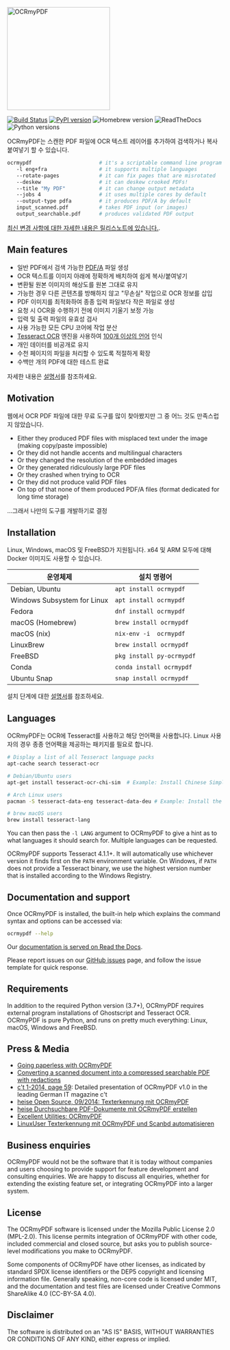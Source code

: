 <!-- SPDX-FileCopyrightText: 2014 Julien Pfefferkorn -->
<!-- SPDX-FileCopyrightText: 2015 James R. Barlow -->
<!-- SPDX-License-Identifier: CC-BY-SA-4.0 -->

<img src="docs/images/logo.svg" width="240" alt="OCRmyPDF">

[![Build Status](https://github.com/ocrmypdf/OCRmyPDF/actions/workflows/build.yml/badge.svg)](https://github.com/ocrmypdf/OCRmyPDF/actions/workflows/build.yml) [![PyPI version][pypi]](https://pypi.org/project/ocrmypdf/) ![Homebrew version][homebrew] ![ReadTheDocs][docs] ![Python versions][pyversions]

[pypi]: https://img.shields.io/pypi/v/ocrmypdf.svg "PyPI version"
[homebrew]: https://img.shields.io/homebrew/v/ocrmypdf.svg "Homebrew version"
[docs]: https://readthedocs.org/projects/ocrmypdf/badge/?version=latest "RTD"
[pyversions]: https://img.shields.io/pypi/pyversions/ocrmypdf "Supported Python versions"

OCRmyPDF는 스캔한 PDF 파일에 OCR 텍스트 레이어를 추가하여 검색하거나 복사 붙여넣기 할 수 있습니다.

```bash
ocrmypdf                      # it's a scriptable command line program
   -l eng+fra                 # it supports multiple languages
   --rotate-pages             # it can fix pages that are misrotated
   --deskew                   # it can deskew crooked PDFs!
   --title "My PDF"           # it can change output metadata
   --jobs 4                   # it uses multiple cores by default
   --output-type pdfa         # it produces PDF/A by default
   input_scanned.pdf          # takes PDF input (or images)
   output_searchable.pdf      # produces validated PDF output
```

[최신 변경 사항에 대한 자세한 내용은 릴리스노트에 있습니다.](https://ocrmypdf.readthedocs.io/en/latest/release_notes.html).


## Main features

- 일반 PDF에서 검색 가능한 [PDF/A](https://en.wikipedia.org/?title=PDF/A) 파일 생성
- OCR 텍스트를 이미지 아래에 정확하게 배치하여 쉽게 복사/붙여넣기
- 변환될 원본 이미지의 해상도를 원본 그대로 유지
- 가능한 경우 다른 콘텐츠를 방해하지 않고 "무손실" 작업으로 OCR 정보를 삽입
- PDF 이미지를 최적화하여 종종 입력 파일보다 작은 파일로 생성
- 요청 시 OCR을 수행하기 전에 이미지 기울기 보정 가능
- 입력 및 출력 파일의 유효성 검사
- 사용 가능한 모든 CPU 코어에 작업 분산
- [Tesseract OCR](https://github.com/tesseract-ocr/tesseract) 엔진을 사용하여 [100개 이상의 언어](https://github.com/tesseract-ocr/tessdata) 인식
- 개인 데이터를 비공개로 유지
- 수천 페이지의 파일을 처리할 수 있도록 적절하게 확장
- 수백만 개의 PDF에 대한 테스트 완료

자세한 내용은 [설명서](https://ocrmypdf.readthedocs.io/en/latest/)를 참조하세요.

## Motivation

웹에서 OCR PDF 파일에 대한 무료 도구를 많이 찾아봤지만 그 중 어느 것도 만족스럽지 않았습니다.

- Either they produced PDF files with misplaced text under the image (making copy/paste impossible)
- Or they did not handle accents and multilingual characters
- Or they changed the resolution of the embedded images
- Or they generated ridiculously large PDF files
- Or they crashed when trying to OCR
- Or they did not produce valid PDF files
- On top of that none of them produced PDF/A files (format dedicated for long time storage)

...그래서 나만의 도구를 개발하기로 결정


## Installation

Linux, Windows, macOS 및 FreeBSD가 지원됩니다. x64 및 ARM 모두에 대해 Docker 이미지도 사용할 수 있습니다.

| 운영체제                       | 설치 명령어                   |
| ----------------------------- | ------------------------------|
| Debian, Ubuntu                | ``apt install ocrmypdf``      |
| Windows Subsystem for Linux   | ``apt install ocrmypdf``      |
| Fedora                        | ``dnf install ocrmypdf``      |
| macOS (Homebrew)              | ``brew install ocrmypdf``     |
| macOS (nix)                   | ``nix-env -i  ocrmypdf``      |
| LinuxBrew                     | ``brew install ocrmypdf``     |
| FreeBSD                       | ``pkg install py-ocrmypdf`` |
| Conda                         | ``conda install ocrmypdf``    |
| Ubuntu Snap                   | ``snap install ocrmypdf``     |

설치 단계에 대한 [설명서](https://ocrmypdf.readthedocs.io/en/latest/installation.html)를 참조하세요.


## Languages

OCRmyPDF는 OCR에 Tesseract를 사용하고 해당 언어팩을 사용합니다. Linux 사용자의 경우 종종 언어팩을 제공하는 패키지를 필요로 합니다.

```bash
# Display a list of all Tesseract language packs
apt-cache search tesseract-ocr

# Debian/Ubuntu users
apt-get install tesseract-ocr-chi-sim  # Example: Install Chinese Simplified language pack

# Arch Linux users
pacman -S tesseract-data-eng tesseract-data-deu # Example: Install the English and German language packs

# brew macOS users
brew install tesseract-lang
```

You can then pass the `-l LANG` argument to OCRmyPDF to give a hint as to what languages it should search for. Multiple languages can be requested.

OCRmyPDF supports Tesseract 4.1.1+. It will automatically use whichever version it finds first on the `PATH` environment variable. On Windows, if `PATH` does not provide a Tesseract binary, we use the highest version number that is installed according to the Windows Registry.


## Documentation and support

Once OCRmyPDF is installed, the built-in help which explains the command syntax and options can be accessed via:

```bash
ocrmypdf --help
```

Our [documentation is served on Read the Docs](https://ocrmypdf.readthedocs.io/en/latest/index.html).

Please report issues on our [GitHub issues](https://github.com/ocrmypdf/OCRmyPDF/issues) page, and follow the issue template for quick response.


## Requirements

In addition to the required Python version (3.7+), OCRmyPDF requires external program installations of Ghostscript and Tesseract OCR. OCRmyPDF is pure Python, and runs on pretty much everything: Linux, macOS, Windows and FreeBSD.


## Press & Media

- [Going paperless with OCRmyPDF](https://medium.com/@ikirichenko/going-paperless-with-ocrmypdf-e2f36143f46a)
- [Converting a scanned document into a compressed searchable PDF with redactions](https://medium.com/@treyharris/converting-a-scanned-document-into-a-compressed-searchable-pdf-with-redactions-63f61c34fe4c)
- [c't 1-2014, page 59](https://heise.de/-2279695): Detailed presentation of OCRmyPDF v1.0 in the leading German IT magazine c't
- [heise Open Source, 09/2014: Texterkennung mit OCRmyPDF](https://heise.de/-2356670)
- [heise Durchsuchbare PDF-Dokumente mit OCRmyPDF erstellen](https://www.heise.de/ratgeber/Durchsuchbare-PDF-Dokumente-mit-OCRmyPDF-erstellen-4607592.html)
- [Excellent Utilities: OCRmyPDF](https://www.linuxlinks.com/excellent-utilities-ocrmypdf-add-ocr-text-layer-scanned-pdfs/)
- [LinuxUser Texterkennung mit OCRmyPDF und Scanbd automatisieren](https://www.linux-community.de/ausgaben/linuxuser/2021/06/texterkennung-mit-ocrmypdf-und-scanbd-automatisieren/)


## Business enquiries

OCRmyPDF would not be the software that it is today without companies and users choosing to provide support for feature development and consulting enquiries. We are happy to discuss all enquiries, whether for extending the existing feature set, or integrating OCRmyPDF into a larger system.


## License

The OCRmyPDF software is licensed under the Mozilla Public License 2.0 (MPL-2.0). This license permits integration of OCRmyPDF with other code, included commercial and closed source, but asks you to publish source-level modifications you make to OCRmyPDF.

Some components of OCRmyPDF have other licenses, as indicated by standard SPDX license identifiers or the DEP5 copyright and licensing information file. Generally speaking, non-core code is licensed under MIT, and the documentation and test files are licensed under Creative Commons ShareAlike 4.0 (CC-BY-SA 4.0).


## Disclaimer

The software is distributed on an "AS IS" BASIS, WITHOUT WARRANTIES OR CONDITIONS OF ANY KIND, either express or implied.
